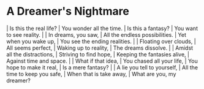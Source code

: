 A Dreamer's Nightmare
=====================

| Is this the real life?
| You wonder all the time.
| Is this a fantasy?
| You want to see reality.
| 
| In dreams, you saw,
| All the endless possibilities.
| Yet when you wake up,
| You see the ending realities.
| 
| Floating over clouds,
| All seems perfect,
| Waking up to reality,
| The dreams dissolve.
| 
| Amidst all the distractions,
| Striving to find hope,
| Keeping the fantasies alive,
| Against time and space.
| 
| What if that idea,
| You chased all your life,
| You hope to make it real,
| Is a mere fantasy?
| 
| A lie you tell to yourself,
| All the time to keep you safe,
| When that is take away,
| What are you, my dreamer?